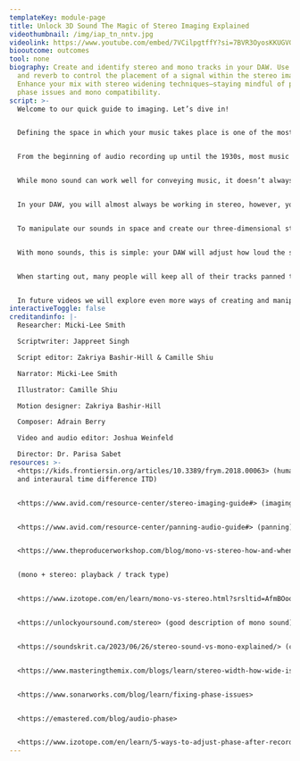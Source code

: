 ```yaml
---
templateKey: module-page
title: Unlock 3D Sound The Magic of Stereo Imaging Explained
videothumbnail: /img/iap_tn_nntv.jpg
videolink: https://www.youtube.com/embed/7VCilpgtffY?si=7BVR3OyosKKUGVGB
biooutcome: outcomes
tool: none
biography: Create and identify stereo and mono tracks in your DAW. Use panning
  and reverb to control the placement of a signal within the stereo image.
  Enhance your mix with stereo widening techniques–staying mindful of potential
  phase issues and mono compatibility.
script: >-
  Welcome to our quick guide to imaging. Let’s dive in!


  Defining the space in which your music takes place is one of the most creative and important parts of the recording and mixing process and has a massive impact on the final vision of your work. In the past we’ve discussed doing this with the use of effects such as reverb and delay. But there’s an even simpler and more fundamental way that we can add space to our compositions: imaging.


  From the beginning of audio recording up until the 1930s, most music was recorded very simply: A transducer (or microphone) was placed in front of musicians who then played or sang into it. This is what we refer to as mono sound, where one audio source drives the output of our sound. 


  While mono sound can work well for conveying music, it doesn’t always do the greatest job of conveying a sense of space; after all, we humans have two discrete ears! It’s because of this that stereo was developed. At its simplest, stereo audio is just audio that’s recorded with two microphones. In contrast to a mono recording, a stereo recording utilizes two channels, one for the left and one for the right, creating the illusion of a three-dimensional soundscape or image. 


  In your DAW, you will almost always be working in stereo, however, you can still use mono sound sources in your stereo projects. To do this, your DAW places the mono sound in both the left and right channels, creating what we call the “phantom centre”. Even though there may not be a centre speaker or centre earphone, our brains interpret us hearing the same sound in both ears as a sound that’s in front of it. 


  To manipulate our sounds in space and create our three-dimensional stereo image, we use a technique called panning. This is done using the panner in your DAW. Moving the panner from left to right will position our sound in stereo space.


  With mono sounds, this is simple: your DAW will adjust how loud the sound is in each speaker to create the illusion that the sound source is moving to the left \[pause] or to the right \[pause]. In most DAWs (with the exception of Pro Tools), the same is true for stereo tracks, where the relative volume of the left and right channels will be balanced to create the impression that your sound source is positioned towards the left or the right.


  When starting out, many people will keep all of their tracks panned towards the centre, because it can feel odd to hear sounds located very far off to the right or left of the stereo image when listening to your mix in headphones. If possible, it’s always a good idea to listen to other music that you enjoy to get a sense for how others creatively use panning, and to play your mix on speakers, as they will give you a better sense of how your music will sound when it’s played in a real-world space.


  In future videos we will explore even more ways of creating and manipulating the stereo field to enhance the space of your compositions. Thanks for watching and happy composing!
interactiveToggle: false
creditandinfo: |-
  Researcher: Micki-Lee Smith 

  Scriptwriter: Jappreet Singh 

  Script editor: Zakriya Bashir-Hill & Camille Shiu 

  Narrator: Micki-Lee Smith 

  Illustrator: Camille Shiu 

  Motion designer: Zakriya Bashir-Hill 

  Composer: Adrain Berry 

  Video and audio editor: Joshua Weinfeld 

  Director: Dr. Parisa Sabet
resources: >-
  <https://kids.frontiersin.org/articles/10.3389/frym.2018.00063> (human hearing
  and interaural time difference ITD)


  <https://www.avid.com/resource-center/stereo-imaging-guide#> (imaging, panning, Haas)


  <https://www.avid.com/resource-center/panning-audio-guide#> (panning)


  <https://www.theproducerworkshop.com/blog/mono-vs-stereo-how-and-when-to-use-each-track-type>


  (mono + stereo: playback / track type)


  <https://www.izotope.com/en/learn/mono-vs-stereo.html?srsltid=AfmBOoorIo9uMIQaQa5-CUUYHp7x5kxrewKsanLNJGtYFPWVdWboaNNP> (mono + stereo listening examples)


  <https://unlockyoursound.com/stereo> (good description of mono sound)


  <https://soundskrit.ca/2023/06/26/stereo-sound-vs-mono-explained/> (car example)


  <https://www.masteringthemix.com/blogs/learn/stereo-width-how-wide-is-too-wide>


  <https://www.sonarworks.com/blog/learn/fixing-phase-issues>


  <https://emastered.com/blog/audio-phase>


  <https://www.izotope.com/en/learn/5-ways-to-adjust-phase-after-recording.html>
---
```

